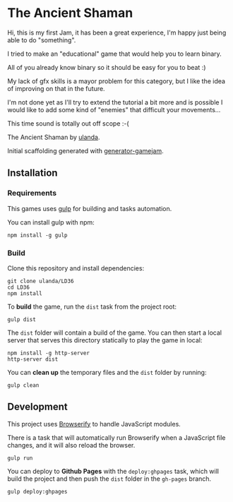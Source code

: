 # The Ancient Shaman
Hi, this is my first Jam, it has been a great experience, I'm happy just being able to do "something". 

I tried to make an "educational" game that would help you to learn binary. 

All of you already know binary so it should be easy for you to beat :) 

My lack of gfx skills is a mayor problem for this category, but I like the idea of improving on that in the future. 

I'm not done yet as I'll try to extend the tutorial a bit more and is possible I would like to add some kind of "enemies" that difficult your movements... 

This time sound is totally out off scope :-( 
    
The Ancient Shaman by
[ulanda](https://github.com/ulanda).

Initial scaffolding generated with [generator-gamejam](https://github.com/belen-albeza/generator-gamejam/).

## Installation

### Requirements

This games uses [gulp](http://gulpjs.com/) for building and tasks automation.

You can install gulp with npm:

```
npm install -g gulp
```

### Build

Clone this repository and install dependencies:

```
git clone ulanda/LD36
cd LD36
npm install
```

To **build** the game, run the `dist` task from the project root:

```
gulp dist
```

The `dist` folder will contain a build of the game. You can then start a local server that serves this directory statically to play the game in local:

```
npm install -g http-server
http-server dist
```

You can **clean up** the temporary files and the `dist` folder by running:

```
gulp clean
```

## Development

This project uses [Browserify](http://browserify.org) to handle JavaScript modules.

There is a task that will automatically run Browserify when a JavaScript file changes, and it will also reload the browser.

```
gulp run
```





You can deploy to **Github Pages** with the `deploy:ghpages` task, which will build the project and then push the `dist` folder in the `gh-pages` branch.

```
gulp deploy:ghpages
```

